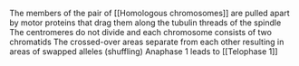 The members of the pair of [[Homologous chromosomes]] are pulled apart by motor proteins that drag them along the tubulin threads of the spindle 
The centromeres do not divide and each chromosome consists of two chromatids
The crossed-over areas separate from each other resulting in areas of swapped alleles (shuffling)
Anaphase 1 leads to [[Telophase 1]]

